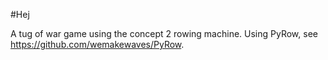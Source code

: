 #Hej

A tug of war game using the concept 2 rowing machine. Using PyRow, see https://github.com/wemakewaves/PyRow.
